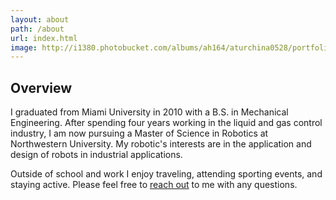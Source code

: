 ```yaml
---
layout: about
path: /about
url: index.html
image: http://i1380.photobucket.com/albums/ah164/aturchina0528/portfolio/about_zpsngihk5z8.jpg
---
```


## Overview
I graduated from Miami University in 2010 with a B.S. in Mechanical Engineering. After spending four years working in the liquid and gas control industry, I am now pursuing a Master of Science in Robotics at Northwestern University. My robotic's interests are in the application and design of robots in industrial applications.  

Outside of school and work I enjoy traveling, attending sporting events, and staying active. Please feel free to [reach out](http://andrewturchina.github.io/portfolio/contact/) to me with any questions.  

